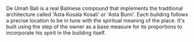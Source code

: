 De Umah Bali is a real Balinese compound that implements the traditional architecture called 'Asta Kosala Kosali' or 'Asta Bumi'. Each building follows a precise location to be in tune with the spiritual meaning of the place. It's built using the step of the owner as a base measure for its proportions to incorporate his spirit in the building itself.
